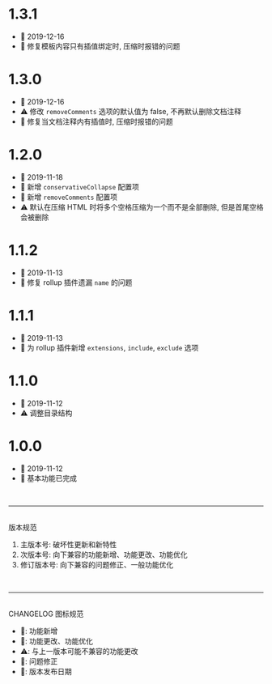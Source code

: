 # 1.3.1
  - 📅 2019-12-16
  - 🐞 修复模板内容只有插值绑定时, 压缩时报错的问题

# 1.3.0
  - 📅 2019-12-16
  - ⚠️ 修改 `removeComments` 选项的默认值为 false, 不再默认删除文档注释
  - 🐞 修复当文档注释内有插值时, 压缩时报错的问题

# 1.2.0
  - 📅 2019-11-18
  - 🌟 新增 `conservativeCollapse` 配置项
  - 🌟 新增 `removeComments` 配置项
  - ⚠️ 默认在压缩 HTML 时将多个空格压缩为一个而不是全部删除, 但是首尾空格会被删除

# 1.1.2
  - 📅 2019-11-13
  - 🐞 修复 rollup 插件遗漏 `name` 的问题

# 1.1.1
  - 📅 2019-11-13
  - 💄 为 rollup 插件新增 `extensions`, `include`, `exclude` 选项

# 1.1.0
  - 📅 2019-11-12
  - ⚠️ 调整目录结构

# 1.0.0
  - 📅 2019-11-12
  - 🌟 基本功能已完成

<br>
<hr>
<br>
版本规范

1. 主版本号: 破坏性更新和新特性
2. 次版本号: 向下兼容的功能新增、功能更改、功能优化
3. 修订版本号: 向下兼容的问题修正、一般功能优化
<br>
<hr>
<br>
CHANGELOG 图标规范

- 🌟: 功能新增<br>
- 💄: 功能更改、功能优化<br>
- ⚠️: 与上一版本可能不兼容的功能更改<br>
- 🐞: 问题修正<br>
- 📅: 版本发布日期